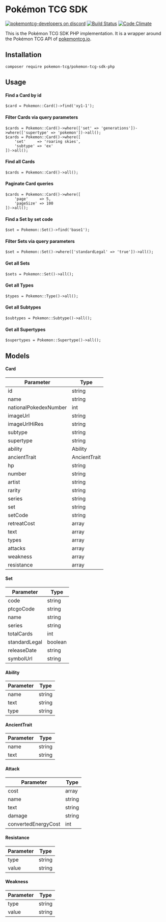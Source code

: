 # Pokémon TCG SDK

[![pokemontcg-developers on discord](https://img.shields.io/badge/discord-pokemontcg--developers-738bd7.svg)](https://discord.gg/dpsTCvg)
[![Build Status](https://travis-ci.org/PokemonTCG/pokemon-tcg-sdk-php.svg?branch=master)](https://travis-ci.org/PokemonTCG/pokemon-tcg-sdk-php)
[![Code Climate](https://codeclimate.com/github/PokemonTCG/pokemon-tcg-sdk-php/badges/gpa.svg)](https://codeclimate.com/github/PokemonTCG/pokemon-tcg-sdk-php)

This is the Pokémon TCG SDK PHP implementation. It is a wrapper around the Pokémon TCG API of [pokemontcg.io](http://pokemontcg.io/).

## Installation
    
    composer require pokemon-tcg/pokemon-tcg-sdk-php
    
## Usage

#### Find a Card by id

    $card = Pokemon::Card()->find('xy1-1');
    
#### Filter Cards via query parameters

    $cards = Pokemon::Card()->where(['set' => 'generations'])->where(['supertype' => 'pokemon'])->all();
    $cards = Pokemon::Card()->where([
        'set'     => 'roaring skies',
        'subtype' => 'ex'
    ])->all();
    
#### Find all Cards

    $cards = Pokemon::Card()->all();
    
#### Paginate Card queries

    $cards = Pokemon::Card()->where([
        'page'     => 5,
        'pageSize' => 100
    ])->all();
    
#### Find a Set by set code

    $set = Pokemon::Set()->find('base1');
    
#### Filter Sets via query parameters

    $set = Pokemon::Set()->where(['standardLegal' => 'true'])->all();
    
#### Get all Sets

    $sets = Pokemon::Set()->all();
    
#### Get all Types

    $types = Pokemon::Type()->all();
    
#### Get all Subtypes

    $subtypes = Pokemon::Subtype()->all();
    
#### Get all Supertypes

    $supertypes = Pokemon::Supertype()->all();
    
## Models

#### Card

| Parameter | Type |
| --------- | ---- |
| id | string |
| name | string |
| nationalPokedexNumber | int |
| imageUrl | string |
| imageUrlHiRes | string |
| subtype | string |
| supertype | string |
| ability | Ability |
| ancientTrait | AncientTrait |
| hp | string |
| number | string |
| artist | string |
| rarity | string |
| series | string |
| set | string |
| setCode | string |
| retreatCost | array |
| text | array |
| types | array |
| attacks | array |
| weakness | array |
| resistance | array |

#### Set

| Parameter | Type |
| --------- | ---- |
| code | string |
| ptcgoCode | string |
| name | string |
| series | string |
| totalCards | int |
| standardLegal | boolean |
| releaseDate | string |
| symbolUrl | string |

#### Ability

| Parameter | Type |
| --------- | ---- |
| name | string |
| text | string |
| type | string |

#### AncientTrait

| Parameter | Type |
| --------- | ---- |
| name | string |
| text | string |

#### Attack

| Parameter | Type |
| --------- | ---- |
| cost | array |
| name | string |
| text | string |
| damage | string |
| convertedEnergyCost | int |

#### Resistance

| Parameter | Type |
| --------- | ---- |
| type | string |
| value | string |

#### Weakness

| Parameter | Type |
| --------- | ---- |
| type | string |
| value | string |
